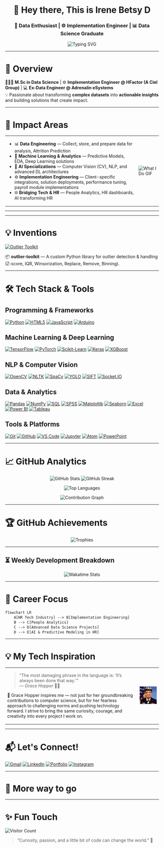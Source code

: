 <!-- Profile Header -->
<h1 align="center">👋 Hey there, This is Irene Betsy D</h1>
<h3 align="center">🚀 Data Enthusiast | ⚙️ Implementation Engineer | 📊 Data Science Graduate</h3>

<!-- Moving Text -->
<p align="center">
  <img src="https://readme-typing-svg.herokuapp.com?font=Fira+Code&size=22&pause=1000&color=FF61F6&width=450&lines=🔍+Turning+Data+into+Decisions;📊+From+Raw+Data+to+Insights;🤝+Bridging+Tech+%26+Business" alt="Typing SVG" />
</p>

---

# 📝 Overview
👩🏻‍🎓 **M.Sc in Data Science** | ⚙️ **Implementation Engineer @ HFactor (A Ciel Group)** | 💻 **Ex-Data Engineer @ Adrenalin eSystems**  
💡 Passionate about transforming **complex datasets** into **actionable insights** and building solutions that create impact.

---


# 💼 Impact Areas
<table>
<tr>
  <td>
    <ul>
      <li>📊 <strong>Data Engineering</strong> — Collect, store, and prepare data for analysis, Attrition Prediction</li>
      <li>🤖 <strong>Machine Learning & Analytics</strong> — Predictive Models, EDA, Deep Learning solutions</li>
      <li>🧠 <strong>AI Specializations</strong> — Computer Vision (CV), NLP, and advanced DL architectures</li>
      <li>⚙️ <strong>Implementation Engineering</strong> — Client-specific integrations, solution deployments, performance tuning, payroll module implementations</li>
      <li>🌐 <strong>Bridging Tech & HR</strong> — People Analytics, HR dashboards, AI transforming HR</li>
    </ul>
  </td>
  <td>
    <img src="Assets\My_Toolbox.gif" alt="What I Do GIF" width="300" height="300"/>
  </td>
</tr>
</table>

---


---

# 💡 Inventions
[![Outlier Toolkit](https://img.shields.io/badge/outlier--toolkit-v1.0.0-blue?style=for-the-badge&logo=pypi&logoColor=white)](https://pypi.org/project/outlier-toolkit/)

📦 **outlier-toolkit** — A custom Python library for outlier detection & handling (Z-score, IQR, Winsorization, Replace, Remove, Binning).


---

# 🛠 Tech Stack & Tools
<!-- Badges with Links -->

## Programming & Frameworks
[![Python](https://img.shields.io/badge/Python-3776AB?style=for-the-badge&logo=python&logoColor=white)](https://www.python.org/)
[![HTML5](https://img.shields.io/badge/HTML5-E34F26?style=for-the-badge&logo=html5&logoColor=white)](https://developer.mozilla.org/en-US/docs/Web/HTML)
[![JavaScript](https://img.shields.io/badge/JavaScript-F7DF1E?style=for-the-badge&logo=javascript&logoColor=black)](https://developer.mozilla.org/en-US/docs/Web/JavaScript)
[![Arduino](https://img.shields.io/badge/Arduino-00979D?style=for-the-badge&logo=arduino&logoColor=white)](https://www.arduino.cc/)

## Machine Learning & Deep Learning
[![TensorFlow](https://img.shields.io/badge/TensorFlow-FF6F00?style=for-the-badge&logo=tensorflow&logoColor=white)](https://www.tensorflow.org/)
[![PyTorch](https://img.shields.io/badge/PyTorch-EE4C2C?style=for-the-badge&logo=pytorch&logoColor=white)](https://pytorch.org/)
[![Scikit-Learn](https://img.shields.io/badge/scikit--learn-F7931E?style=for-the-badge&logo=scikitlearn&logoColor=white)](https://scikit-learn.org/)
[![Keras](https://img.shields.io/badge/Keras-D00000?style=for-the-badge&logo=keras&logoColor=white)](https://keras.io/)
[![XGBoost](https://img.shields.io/badge/XGBoost-FF9900?style=for-the-badge&logo=xgboost&logoColor=white)](https://xgboost.readthedocs.io/)

## NLP & Computer Vision
[![OpenCV](https://img.shields.io/badge/OpenCV-5C3EE8?style=for-the-badge&logo=opencv&logoColor=white)](https://opencv.org/)
[![NLTK](https://img.shields.io/badge/NLTK-4B8BBE?style=for-the-badge&logo=python&logoColor=white)](https://www.nltk.org/)
[![SpaCy](https://img.shields.io/badge/SpaCy-09A3AC?style=for-the-badge&logo=spacy&logoColor=white)](https://spacy.io/)
[![YOLO](https://img.shields.io/badge/YOLO-FF0000?style=for-the-badge&logo=python&logoColor=white)](https://github.com/AlexeyAB/darknet)
[![SIFT](https://img.shields.io/badge/SIFT-007ACC?style=for-the-badge&logo=opencv&logoColor=white)](https://docs.opencv.org/master/da/df5/tutorial_py_sift_intro.html)
[![Socket.IO](https://img.shields.io/badge/Socket.IO-010101?style=for-the-badge&logo=socketdotio&logoColor=white)](https://socket.io/)

## Data & Analytics
[![Pandas](https://img.shields.io/badge/Pandas-150458?style=for-the-badge&logo=pandas&logoColor=white)](https://pandas.pydata.org/)
[![NumPy](https://img.shields.io/badge/NumPy-013243?style=for-the-badge&logo=numpy&logoColor=white)](https://numpy.org/)
[![SQL](https://img.shields.io/badge/SQL-4479A1?style=for-the-badge&logo=mysql&logoColor=white)](https://www.mysql.com/)
[![SPSS](https://img.shields.io/badge/SPSS-1C2D5C?style=for-the-badge&logo=spss&logoColor=white)](https://www.ibm.com/products/spss-statistics)
[![Matplotlib](https://img.shields.io/badge/Matplotlib-11557C?style=for-the-badge&logo=matplotlib&logoColor=white)](https://matplotlib.org/)
[![Seaborn](https://img.shields.io/badge/Seaborn-4C72B0?style=for-the-badge&logo=seaborn&logoColor=white)](https://seaborn.pydata.org/)
[![Excel](https://img.shields.io/badge/Microsoft_Excel-217346?style=for-the-badge&logo=microsoft-excel&logoColor=white)](https://www.microsoft.com/en-us/microsoft-365/excel)
[![Power BI](https://img.shields.io/badge/Power_BI-F2C811?style=for-the-badge&logo=microsoft-power-bi&logoColor=black)](https://powerbi.microsoft.com/)
[![Tableau](https://img.shields.io/badge/Tableau-E97627?style=for-the-badge&logo=tableau&logoColor=white)](https://www.tableau.com/)


## Tools & Platforms
[![Git](https://img.shields.io/badge/Git-F05032?style=for-the-badge&logo=git&logoColor=white)](https://git-scm.com/)
[![GitHub](https://img.shields.io/badge/GitHub-181717?style=for-the-badge&logo=github&logoColor=white)](https://github.com/)
[![VS Code](https://img.shields.io/badge/VS%20Code-007ACC?style=for-the-badge&logo=visual-studio-code&logoColor=white)](https://code.visualstudio.com/)
[![Jupyter](https://img.shields.io/badge/Jupyter-F37626?style=for-the-badge&logo=jupyter&logoColor=white)](https://jupyter.org/)
[![Atom](https://img.shields.io/badge/Atom-66595C?style=for-the-badge&logo=atom&logoColor=white)](https://atom-editor.cc/)
[![PowerPoint](https://img.shields.io/badge/Microsoft_PowerPoint-D24726?style=for-the-badge&logo=microsoft-powerpoint&logoColor=white)](https://www.microsoft.com/en-us/microsoft-365/powerpoint)


---

# 📈 GitHub Analytics
<p align="center">
  <img src="https://github-readme-stats.vercel.app/api?username=irenebetsy&show_icons=true&theme=radical" alt="GitHub Stats" />
  <img src="https://github-readme-streak-stats.herokuapp.com/?user=irenebetsy&theme=radical" alt="GitHub Streak" />
</p>
<p align="center">
  <img src="https://github-readme-stats.vercel.app/api/top-langs/?username=irenebetsy&layout=compact&theme=radical" alt="Top Languages" />
</p>
<p align="center">
  <img src="https://github-profile-summary-cards.vercel.app/api/cards/profile-details?username=irenebetsy&theme=radical" alt="Contribution Graph" />
</p>

---

# 🏆 GitHub Achievements
<p align="center">
  <img src="https://github-profile-trophy.vercel.app/?username=irenebetsy&theme=dracula&column=4" alt="Trophies" />
</p>

---

## ⏳ Weekly Development Breakdown
<p align="center">
  <img src="https://github-readme-stats.vercel.app/api/wakatime?username=irenebetsy&layout=compact&theme=radical" alt="Wakatime Stats" />
</p>

---

# 📌 Career Focus
```mermaid
flowchart LR
    A[HR Tech Industry] --> B[Implementation Engineering]
    B --> C[People Analytics]
    C --> D[Advanced Data Science Projects]
    D --> E[AI & Predictive Modeling in HR]
```

---


# 💡 My Tech Inspiration
<table>
<tr>
  <td>
    <blockquote>
      “The most damaging phrase in the language is: ‘It’s always been done that way.’”<br>
      — <em>Grace Hopper</em> 👩‍💻
    </blockquote>
    <p>💖 Grace Hopper inspires me — not just for her groundbreaking contributions to computer science, but for her fearless approach to challenging norms and pushing technology forward. I strive to bring the same curiosity, courage, and creativity into every project I work on.</p>
  </td>
  <td>
    <img src="Assets\Grace_Hopper.jpg" alt="Grace Hopper" width="300"/>
  </td>
</tr>
</table>


---

# 📬 Let's Connect!

[![Gmail](https://img.shields.io/badge/Gmail-D14836?style=for-the-badge&logo=gmail&logoColor=white)](mailto:betsydelvin@gmail.com)
[![LinkedIn](https://img.shields.io/badge/LinkedIn-0077B5?style=for-the-badge&logo=linkedin&logoColor=white)](https://linkedin.com/in/irene-betsy-d-476b2225a)
[![Portfolio](https://img.shields.io/badge/Portfolio-FF7139?style=for-the-badge&logo=firefox&logoColor=white)](https://irenebetsy.github.io/Portfolio/)
[![Instagram](https://img.shields.io/badge/Instagram-E4405F?style=for-the-badge&logo=instagram&logoColor=white)](https://www.instagram.com/datronix.ai/?hl=en)

---

# 🔭 More way to go

---


# ✨ Fun Touch
![Visitor Count](https://komarev.com/ghpvc/?username=irenebetsy&color=blueviolet)

> “Curiosity, passion, and a little bit of code can change the world.” 🚀
